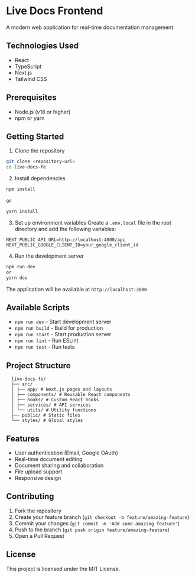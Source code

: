 # Live Docs Frontend

A modern web application for real-time documentation management.

## Technologies Used

- React
- TypeScript
- Next.js
- Tailwind CSS

## Prerequisites

- Node.js (v18 or higher)
- npm or yarn

## Getting Started

1. Clone the repository
```bash
git clone <repository-url>
cd live-docs-fe
```

2. Install dependencies
```bash
npm install
```
or

```bash
yarn install
```


3. Set up environment variables
Create a `.env.local` file in the root directory and add the following variables:
```env
NEXT_PUBLIC_API_URL=http://localhost:4000/api
NEXT_PUBLIC_GOOGLE_CLIENT_ID=your_google_client_id
```

4. Run the development server
```bash
npm run dev
or
yarn dev
```

The application will be available at `http://localhost:3000`

## Available Scripts

- `npm run dev` - Start development server
- `npm run build` - Build for production
- `npm run start` - Start production server
- `npm run lint` - Run ESLint
- `npm run test` - Run tests

## Project Structure
```
  live-docs-fe/
  ├── src/
  │ ├── app/ # Next.js pages and layouts
  │ ├── components/ # Reusable React components
  │ ├── hooks/ # Custom React hooks
  │ ├── services/ # API services
  │ └── utils/ # Utility functions
  ├── public/ # Static files
  └── styles/ # Global styles
```
## Features

- User authentication (Email, Google OAuth)
- Real-time document editing
- Document sharing and collaboration
- File upload support
- Responsive design

## Contributing

1. Fork the repository
2. Create your feature branch (`git checkout -b feature/amazing-feature`)
3. Commit your changes (`git commit -m 'Add some amazing feature'`)
4. Push to the branch (`git push origin feature/amazing-feature`)
5. Open a Pull Request

## License

This project is licensed under the MIT License.
